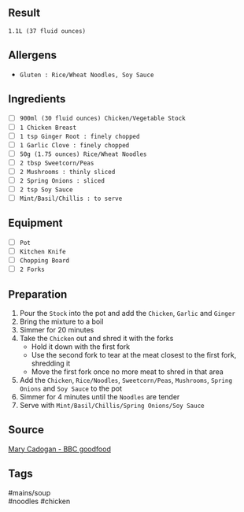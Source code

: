 ## Result
`1.1L (37 fluid ounces)`
## Allergens
- `Gluten : Rice/Wheat Noodles, Soy Sauce`
## Ingredients
- [ ] `900ml (30 fluid ounces) Chicken/Vegetable Stock`
- [ ] `1 Chicken Breast`
- [ ] `1 tsp Ginger Root : finely chopped`
- [ ] `1 Garlic Clove : finely chopped`
- [ ] `50g (1.75 ounces) Rice/Wheat Noodles`
- [ ] `2 tbsp Sweetcorn/Peas`
- [ ] `2 Mushrooms : thinly sliced`
- [ ] `2 Spring Onions : sliced`
- [ ] `2 tsp Soy Sauce`
- [ ] `Mint/Basil/Chillis : to serve`
## Equipment
- [ ] `Pot`
- [ ] `Kitchen Knife`
- [ ] `Chopping Board`
- [ ] `2 Forks`
## Preparation
1. Pour the `Stock` into the pot and add the `Chicken`, `Garlic` and `Ginger`
2. Bring the mixture to a boil
3. Simmer for 20 minutes
4. Take the `Chicken` out and shred it with the forks
   - Hold it down with the first fork
   - Use the second fork to tear at the meat closest to the first fork, shredding it
   - Move the first fork once no more meat to shred in that area
5. Add the `Chicken`, `Rice/Noodles`, `Sweetcorn/Peas`, `Mushrooms`, `Spring Onions` and `Soy Sauce` to the pot
6. Simmer for 4 minutes until the `Noodles` are tender
7. Serve with `Mint/Basil/Chillis/Spring Onions/Soy Sauce`
## Source
[Mary Cadogan - BBC goodfood](https://www.bbcgoodfood.com/recipes/chicken-noodle-soup)
## Tags
#mains/soup<br>
#noodles #chicken
